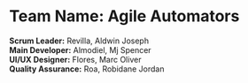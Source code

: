 # Team Name: Agile Automators
**Scrum Leader:** Revilla, Aldwin Joseph <br>
**Main Developer:** Almodiel, Mj Spencer <br>
**UI/UX Designer:** Flores, Marc Oliver <br>
**Quality Assurance:** Roa, Robidane Jordan <br>
